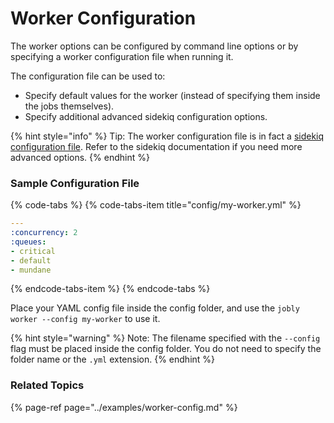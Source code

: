 # Worker Configuration

The worker options can be configured by command line options or by specifying a worker configuration file when running it.

The configuration file can be used to:

* Specify default values for the worker \(instead of specifying them inside the jobs themselves\).
* Specify additional advanced sidekiq configuration options.

{% hint style="info" %}
Tip: The worker configuration file is in fact a [sidekiq configuration file](https://github.com/mperham/sidekiq/wiki/Advanced-Options). Refer to the sidekiq documentation if you need more advanced options.
{% endhint %}

### Sample Configuration File

{% code-tabs %}
{% code-tabs-item title="config/my-worker.yml" %}
```yaml
---
:concurrency: 2
:queues:
- critical
- default
- mundane

```
{% endcode-tabs-item %}
{% endcode-tabs %}

Place your YAML config file inside the config folder, and use the `jobly worker --config my-worker` to use it.

{% hint style="warning" %}
Note: The filename specified with the `--config` flag must be placed inside the config folder. You do not need to specify the folder name or the `.yml` extension.
{% endhint %}

### Related Topics

{% page-ref page="../examples/worker-config.md" %}




